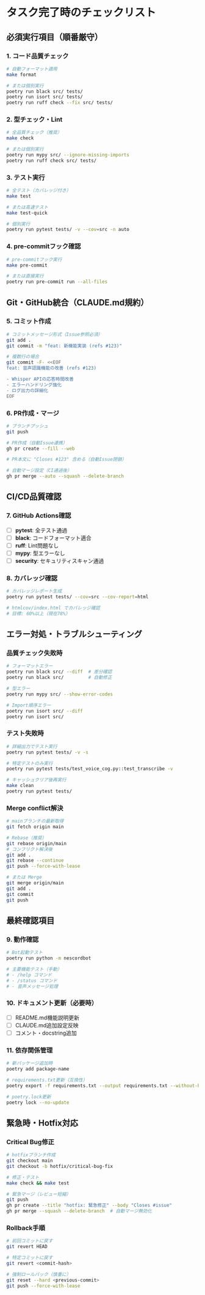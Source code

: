 # タスク完了時のチェックリスト

## 必須実行項目（順番厳守）

### 1. コード品質チェック
```bash
# 自動フォーマット適用
make format

# または個別実行
poetry run black src/ tests/
poetry run isort src/ tests/
poetry run ruff check --fix src/ tests/
```

### 2. 型チェック・Lint
```bash
# 全品質チェック（推奨）
make check

# または個別実行
poetry run mypy src/ --ignore-missing-imports
poetry run ruff check src/ tests/
```

### 3. テスト実行
```bash
# 全テスト（カバレッジ付き）
make test

# または高速テスト
make test-quick

# 個別実行
poetry run pytest tests/ -v --cov=src -n auto
```

### 4. pre-commitフック確認
```bash
# pre-commitフック実行
make pre-commit

# または直接実行
poetry run pre-commit run --all-files
```

## Git・GitHub統合（CLAUDE.md規約）

### 5. コミット作成
```bash
# コミットメッセージ形式（Issue参照必須）
git add .
git commit -m "feat: 新機能実装 (refs #123)"

# 複数行の場合
git commit -F- <<EOF
feat: 音声認識機能の改善 (refs #123)

- Whisper APIの応答時間改善
- エラーハンドリング強化
- ログ出力の詳細化
EOF
```

### 6. PR作成・マージ
```bash
# ブランチプッシュ
git push

# PR作成（自動Issue連携）
gh pr create --fill --web

# PR本文に "Closes #123" 含める（自動Issue閉鎖）

# 自動マージ設定（CI通過後）
gh pr merge --auto --squash --delete-branch
```

## CI/CD品質確認

### 7. GitHub Actions確認
- [ ] **pytest**: 全テスト通過
- [ ] **black**: コードフォーマット適合
- [ ] **ruff**: Lint問題なし
- [ ] **mypy**: 型エラーなし
- [ ] **security**: セキュリティスキャン通過

### 8. カバレッジ確認
```bash
# カバレッジレポート生成
poetry run pytest tests/ --cov=src --cov-report=html

# htmlcov/index.html でカバレッジ確認
# 目標: 60%以上（現在78%）
```

## エラー対処・トラブルシューティング

### 品質チェック失敗時
```bash
# フォーマットエラー
poetry run black src/ --diff  # 差分確認
poetry run black src/         # 自動修正

# 型エラー
poetry run mypy src/ --show-error-codes

# Import順序エラー
poetry run isort src/ --diff
poetry run isort src/
```

### テスト失敗時
```bash
# 詳細出力でテスト実行
poetry run pytest tests/ -v -s

# 特定テストのみ実行
poetry run pytest tests/test_voice_cog.py::test_transcribe -v

# キャッシュクリア後再実行
make clean
poetry run pytest tests/
```

### Merge conflict解決
```bash
# mainブランチの最新取得
git fetch origin main

# Rebase（推奨）
git rebase origin/main
# コンフリクト解決後
git add .
git rebase --continue
git push --force-with-lease

# または Merge
git merge origin/main
git add .
git commit
git push
```

## 最終確認項目

### 9. 動作確認
```bash
# Bot起動テスト
poetry run python -m nescordbot

# 主要機能テスト（手動）
# - /help コマンド
# - /status コマンド
# - 音声メッセージ処理
```

### 10. ドキュメント更新（必要時）
- [ ] README.md機能説明更新
- [ ] CLAUDE.md追加設定反映
- [ ] コメント・docstring追加

### 11. 依存関係管理
```bash
# 新パッケージ追加時
poetry add package-name

# requirements.txt更新（互換性）
poetry export -f requirements.txt --output requirements.txt --without-hashes

# poetry.lock更新
poetry lock --no-update
```

## 緊急時・Hotfix対応

### Critical Bug修正
```bash
# hotfixブランチ作成
git checkout main
git checkout -b hotfix/critical-bug-fix

# 修正・テスト
make check && make test

# 緊急マージ（レビュー短縮）
git push
gh pr create --title "hotfix: 緊急修正" --body "Closes #issue"
gh pr merge --squash --delete-branch  # 自動マージ無効化
```

### Rollback手順
```bash
# 前回コミットに戻す
git revert HEAD

# 特定コミットに戻す
git revert <commit-hash>

# 強制ロールバック（慎重に）
git reset --hard <previous-commit>
git push --force-with-lease
```
